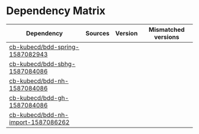 # Dependency Matrix

Dependency | Sources | Version | Mismatched versions
---------- | ------- | ------- | -------------------
[cb-kubecd/bdd-spring-1587082943](https://github.com/cb-kubecd/bdd-spring-1587082943.git) |  | []() | 
[cb-kubecd/bdd-sbhg-1587084086](https://github.com/cb-kubecd/bdd-sbhg-1587084086.git) |  | []() | 
[cb-kubecd/bdd-nh-1587084086](https://github.com/cb-kubecd/bdd-nh-1587084086.git) |  | []() | 
[cb-kubecd/bdd-gh-1587084086](https://github.com/cb-kubecd/bdd-gh-1587084086.git) |  | []() | 
[cb-kubecd/bdd-nh-import-1587086262](https://github.com/cb-kubecd/bdd-nh-import-1587086262.git) |  | []() | 

